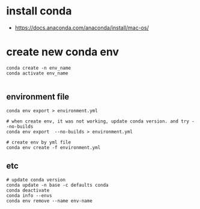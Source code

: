 # install conda
- https://docs.anaconda.com/anaconda/install/mac-os/

# create new conda env
```shell
conda create -n env_name
conda activate env_name


```

## environment file
```shell
conda env export > environment.yml

# when create env, it was not working, update conda version. and try --no-builds 
conda env export  --no-builds > environment.yml

# create env by yml file
conda env create -f environment.yml
```

## etc
```shell
# update conda version
conda update -n base -c defaults conda
conda deactivate
conda info --envs 
conda env remove --name env-name
```